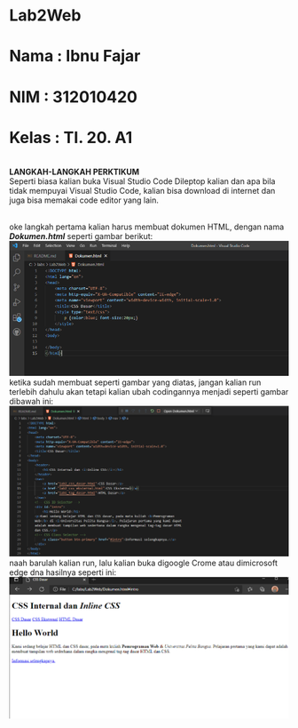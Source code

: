 # Lab2Web

# Nama  : Ibnu Fajar
# NIM   : 312010420
# Kelas : TI. 20. A1

<br>**LANGKAH-LANGKAH PERKTIKUM**
<br> Seperti biasa kalian buka Visual Studio Code Dileptop kalian dan apa bila tidak mempuyai Visual Studio Code, kalian bisa download di internet dan juga bisa memakai code editor yang lain.

<br> oke langkah pertama kalian harus membuat dokumen HTML, dengan nama ***Dokumen.html*** seperti gambar berikut:
![P](gambar/foto1.png)
<br> ketika sudah membuat seperti gambar yang diatas, jangan kalian run terlebih dahulu akan tetapi kalian ubah codingannya menjadi seperti gambar dibawah ini:
![p](gambar/foto2.png)
<br> naah barulah kalian run, lalu kalian buka digoogle Crome atau dimicrosoft edge dna hasilnya seperti ini:
![p](gambar/foto3.png)